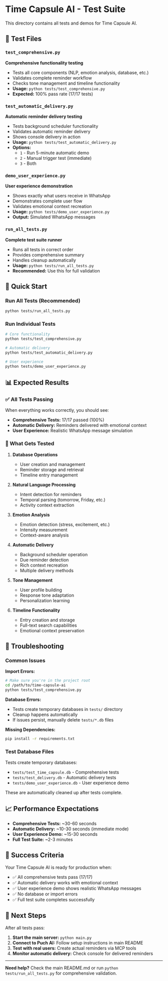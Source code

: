 # Time Capsule AI - Test Suite

This directory contains all tests and demos for Time Capsule AI.

## 🧪 Test Files

### `test_comprehensive.py`
**Comprehensive functionality testing**
- Tests all core components (NLP, emotion analysis, database, etc.)
- Validates complete reminder workflow
- Checks tone management and timeline functionality
- **Usage:** `python tests/test_comprehensive.py`
- **Expected:** 100% pass rate (17/17 tests)

### `test_automatic_delivery.py`
**Automatic reminder delivery testing**
- Tests background scheduler functionality
- Validates automatic reminder delivery
- Shows console delivery in action
- **Usage:** `python tests/test_automatic_delivery.py`
- **Options:** 
  - `1` - Run 5-minute automatic demo
  - `2` - Manual trigger test (immediate)
  - `3` - Both

### `demo_user_experience.py`
**User experience demonstration**
- Shows exactly what users receive in WhatsApp
- Demonstrates complete user flow
- Validates emotional context recreation
- **Usage:** `python tests/demo_user_experience.py`
- **Output:** Simulated WhatsApp messages

### `run_all_tests.py`
**Complete test suite runner**
- Runs all tests in correct order
- Provides comprehensive summary
- Handles cleanup automatically
- **Usage:** `python tests/run_all_tests.py`
- **Recommended:** Use this for full validation

## 🚀 Quick Start

### Run All Tests (Recommended)
```bash
python tests/run_all_tests.py
```

### Run Individual Tests
```bash
# Core functionality
python tests/test_comprehensive.py

# Automatic delivery
python tests/test_automatic_delivery.py

# User experience
python tests/demo_user_experience.py
```

## 📊 Expected Results

### ✅ All Tests Passing
When everything works correctly, you should see:
- **Comprehensive Tests:** 17/17 passed (100%)
- **Automatic Delivery:** Reminders delivered with emotional context
- **User Experience:** Realistic WhatsApp message simulation

### 🎯 What Gets Tested

1. **Database Operations**
   - User creation and management
   - Reminder storage and retrieval
   - Timeline entry management

2. **Natural Language Processing**
   - Intent detection for reminders
   - Temporal parsing (tomorrow, Friday, etc.)
   - Activity context extraction

3. **Emotion Analysis**
   - Emotion detection (stress, excitement, etc.)
   - Intensity measurement
   - Context-aware analysis

4. **Automatic Delivery**
   - Background scheduler operation
   - Due reminder detection
   - Rich context recreation
   - Multiple delivery methods

5. **Tone Management**
   - User profile building
   - Response tone adaptation
   - Personalization learning

6. **Timeline Functionality**
   - Entry creation and storage
   - Full-text search capabilities
   - Emotional context preservation

## 🔧 Troubleshooting

### Common Issues

**Import Errors:**
```bash
# Make sure you're in the project root
cd /path/to/time-capsule-ai
python tests/test_comprehensive.py
```

**Database Errors:**
- Tests create temporary databases in `tests/` directory
- Cleanup happens automatically
- If issues persist, manually delete `tests/*.db` files

**Missing Dependencies:**
```bash
pip install -r requirements.txt
```

### Test Database Files
Tests create temporary databases:
- `tests/test_time_capsule.db` - Comprehensive tests
- `tests/test_delivery.db` - Automatic delivery tests  
- `tests/demo_user_experience.db` - User experience demo

These are automatically cleaned up after tests complete.

## 📈 Performance Expectations

- **Comprehensive Tests:** ~30-60 seconds
- **Automatic Delivery:** ~10-30 seconds (immediate mode)
- **User Experience Demo:** ~15-30 seconds
- **Full Test Suite:** ~2-3 minutes

## 🎯 Success Criteria

Your Time Capsule AI is ready for production when:
- ✅ All comprehensive tests pass (17/17)
- ✅ Automatic delivery works with emotional context
- ✅ User experience demo shows realistic WhatsApp messages
- ✅ No database or import errors
- ✅ Full test suite completes successfully

## 🚀 Next Steps

After all tests pass:
1. **Start the main server:** `python main.py`
2. **Connect to Puch AI:** Follow setup instructions in main README
3. **Test with real users:** Create actual reminders via MCP tools
4. **Monitor automatic delivery:** Check console for delivered reminders

---

**Need help?** Check the main README.md or run `python tests/run_all_tests.py` for comprehensive validation.